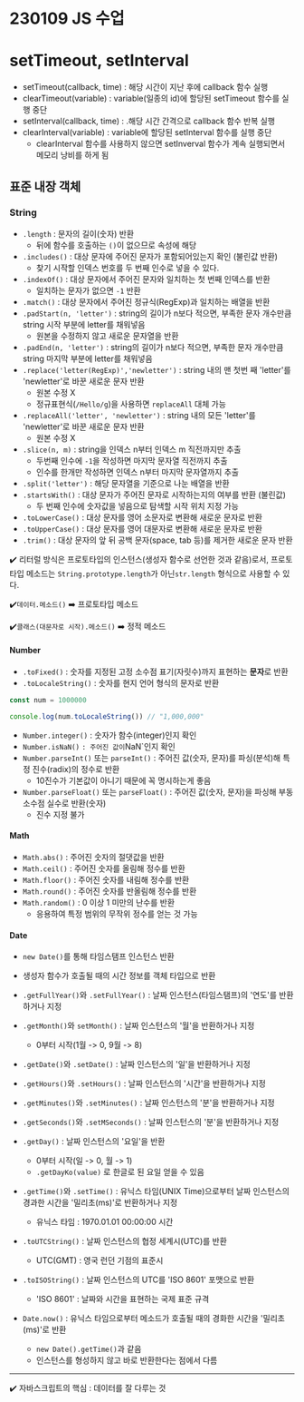 # 230109 JS 수업

# setTimeout, setInterval

* setTimeout(callback, time) : 해당 시간이 지난 후에 callback 함수 실행
* clearTimeout(variable) : variable(일종의 id)에 할당된 setTimeout 함수를 실행 중단
* setInterval(callback, time) : .해당 시간 간격으로 callback 함수 반복 실행
* clearInterval(variable) : variable에 할당된 setInterval 함수를 실행 중단
  * clearInterval 함수를 사용하지 않으면 setInverval 함수가 계속 실행되면서 메모리 낭비를 하게 됨





## 표준 내장 객체

### String

* `.length` : 문자의 길이(숫자) 반환
  * 뒤에 함수를 호출하는 `()`이 없으므로 속성에 해당
* `.includes()` : 대상 문자에 주어진 문자가 포함되어있는지 확인 (불린값 반환)
  * 찾기 시작할 인덱스 번호를 두 번째 인수로 넣을 수 있다.
* `.indexOf()` : 대상 문자에서 주어진 문자와 일치하는 첫 번째 인덱스를 반환
  * 일치하는 문자가 없으면 `-1` 반환
* `.match()` : 대상 문자에서 주어진 정규식(RegExp)과 일치하는 배열을 반환
* `.padStart(n, 'letter')` : string의 길이가 n보다 적으면, 부족한 문자 개수만큼 string 시작 부분에 letter를 채워넣음
  * 원본을 수정하지 않고 새로운 문자열을 반환
* `.padEnd(n, 'letter')` : string의 길이가 n보다 적으면, 부족한 문자 개수만큼 string 마지막 부분에 letter를 채워넣음
* `.replace('letter(RegExp)','newletter')` : string 내의 맨 첫번 째 'letter'를 'newletter'로 바꾼 새로운 문자 반환
  * 원본 수정 X
  * 정규표현식(`/Hello/g`)을 사용하면 `replaceAll` 대체 가능
* `.replaceAll('letter', 'newletter')` : string 내의 모든 'letter'를 'newletter'로 바꾼 새로운 문자 반환
  * 원본 수정 X
* `.slice(n, m)` : string을 인덱스 n부터 인덱스 m 직전까지만 추출
  * 두번째 인수에 `-1`을 작성하면 마지막 문자열 직전까지 추출
  * 인수를 한개만 작성하면 인덱스 n부터 마지막 문자열까지 추출
* `.split('letter')` : 해당 문자열을 기준으로 나눈 배열을 반환
* `.startsWith()` : 대상 문자가 주어진 문자로 시작하는지의 여부를 반환 (불린값)
  * 두 번째 인수에 숫자값을 넣음으로 탐색할 시작 위치 지정 가능
* `.toLowerCase()` : 대상 문자를 영어 소문자로 변환해 새로운 문자로 반환
* `.toUpperCase()` : 대상 문자를 영어 대문자로 변환해 새로운 문자로 반환
* `.trim()` : 대상 문자의 앞 뒤 공백 문자(space, tab 등)를 제거한 새로운 문자 반환



✔️ 리터럴 방식은 프로토타입의 인스턴스(생성자 함수로 선언한 것과 같음)로서, 프로토타입 메소드는 `String.prototype.length`가 아닌`str.length` 형식으로 사용할 수 있다.



✔️`데이터.메소드()` ➡️ 프로토타입 메소드

✔️`클래스(대문자로 시작).메소드()` ➡️ 정적 메소드



#### Number

* `.toFixed()` : 숫자를 지정된 고정 소수점 표기(자릿수)까지 표현하는 **문자**로 반환
* `.toLocaleString()` : 숫자를 현지 언어 형식의 문자로 반환

```javascript
const num = 1000000

console.log(num.toLocaleString()) // "1,000,000"
```

* `Number.integer()` : 숫자가 함수(integer)인지 확인
* `Number.isNaN()` ` : 주어진 값이 `NaN`인지 확인
* `Number.parseInt()` 또는 `parseInt()` : 주어진 값(숫자, 문자)를 파싱(분석)해 특정 진수(radix)의 정수로 반환
  * 10진수가 기본값이 아니기 때문에 꼭 명시하는게 좋음
* `Number.parseFloat()` 또는 `parseFloat()` : 주어진 값(숫자, 문자)을 파싱해 부동소수점 실수로 반환(숫자)
  * 진수 지정 불가



#### Math

* `Math.abs()` : 주어진 숫자의 절댓값을 반환
* `Math.ceil()` : 주어진 숫자를 올림해 정수를 반환
* `Math.floor()` : 주어진 숫자를 내림해 정수를 반환
* `Math.round()` : 주어진 숫자를 반올림해 정수를 반환
* `Math.random()` : 0 이상 1 미만의 난수를 반환
  * 응용하여 특정 범위의 무작위 정수를 얻는 것 가능



#### Date

* `new Date()`를 통해 타임스탬프 인스턴스 반환
* 생성자 함수가 호출될 때의 시간 정보를 객체 타입으로 반환



* `.getFullYear()`와 `.setFullYear()` : 날짜 인스턴스(타임스탬프)의 '연도'를 반환하거나 지정
* `.getMonth()`와 `setMonth()` : 날짜 인스턴스의 '월'을 반환하거나 지정
  * 0부터 시작(1월 -> 0, 9월 -> 8)
* `.getDate()`와 `.setDate()` : 날짜 인스턴스의 '일'을 반환하거나 지정
* `.getHours()`와 `.setHours()` : 날짜 인스턴스의 '시간'을 반환하거나 지정
* `.getMinutes()`와 `.setMinutes()` : 날짜 인스턴스의 '분'을 반환하거나 지정
* `.getSeconds()`와 `.setMSeconds()` : 날짜 인스턴스의 '분'을 반환하거나 지정
* `.getDay()` : 날짜 인스턴스의 '요일'을 반환
  * 0부터 시작(일 -> 0, 월 -> 1)
  * `.getDayKo(value)` 로 한글로 된 요일 얻을 수 있음 
* `.getTime()`와 `.setTime()` : 유닉스 타임(UNIX Time)으로부터 날짜 인스턴스의 경과한 시간을 '밀리초(ms)'로 반환하거나 지정
  * 유닉스 타임 : 1970.01.01 00:00:00 시간
* `.toUTCString()` : 날짜 인스턴스의 협정 세계시(UTC)를 반환
  * UTC(GMT) : 영국 런던 기점의 표준시
* `.toISOString()` : 날짜 인스턴스의 UTC를 'ISO 8601' 포맷으로 반환
  * 'ISO 8601' : 날짜와 시간을 표현하는 국제 표준 규격
* `Date.now()` : 유닉스 타임으로부터 메소드가 호출될 때의 경화한 시간을 '밀리초(ms)'로 반환
  * `new Date().getTime()`과 같음
  * 인스턴스를 형성하지 않고 바로 반환한다는 점에서 다름



---

✔️ 자바스크립트의 핵심 : 데이터를 잘 다루는 것